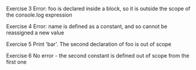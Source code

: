 Exercise 3
Error: foo is declared inside a block, so it is outside the scope of the console.log expression

Exercise 4
Error: name is defined as a constant, and so cannot be reassigned a new value

Exercise 5
Print 'bar'. The second declaration of foo is out of scope

Exercise 6
No error - the second constant is defined out of scope from the first one